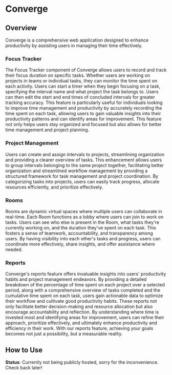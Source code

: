 # Converge
## Overview
Converge is a comprehensive web application designed to enhance productivity by assisting users in managing their time effectively. 

### Focus Tracker
The Focus Tracker component of Converge allows users to record and track their focus duration on specific tasks. Whether users are working on projects in teams or individual tasks, they can monitor the time spent on each activity. Users can start a timer when they begin focusing on a task, specifying the interval name and what project the task belongs to. Users can then edit the start and end times of concluded intervals for greater tracking accuracy. This feature is particularly useful for individuals looking to improve time management and productivity by accurately recording the time spent on each task, allowing users to gain valuable insights into their productivity patterns and can identify areas for improvement. This feature not only helps users stay organized and focused but also allows for better time management and project planning. 

### Project Management
Users can create and assign intervals to projects, streamlining organization and providing a clearer overview of tasks. This enhancement allows users to group intervals belonging to the same project together, facilitating better organization and streamlined workflow management by providing a structured framework for task management and project coordination. By categorizing tasks into projects, users can easily track progress, allocate resources efficiently, and prioritize effectively.

### Rooms
Rooms are dynamic virtual spaces where multiple users can collaborate in real-time. Each Room functions as a lobby where users can join to work on tasks. Users can see who else is present in the Room, what tasks they're currently working on, and the duration they've spent on each task. This fosters a sense of teamwork, accountability, and transparency among users. By having visibility into each other's tasks and progress, users can coordinate more effectively, share insights, and offer assistance where needed. 

### Reports
Converge's reports feature offers invaluable insights into users' productivity habits and project management endeavors. By providing a detailed breakdown of the percentage of time spent on each project over a selected period, along with a comprehensive overview of tasks completed and the cumulative time spent on each task, users gain actionable data to optimize their workflow and cultivate good productivity habits. These reports not only facilitate better decision-making and resource allocation but also encourage accountability and reflection. By understanding where time is invested most and identifying areas for improvement, users can refine their approach, prioritize effectively, and ultimately enhance productivity and efficiency in their work. With our reports feature, achieving your goals becomes not just a possibility, but a measurable reality.

## How to Use
**Status**: Currently not being publicly hosted, sorry for the inconvenience. Check back later!
